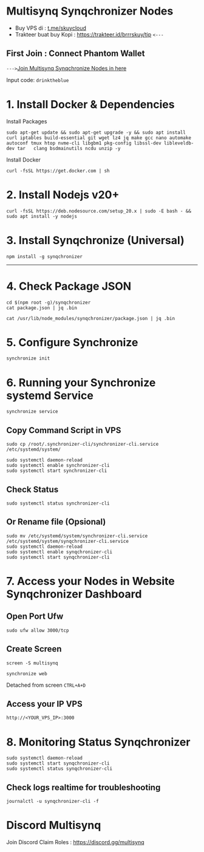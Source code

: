 # Multisynq Synqchronizer Nodes

- Buy VPS di : [t.me/skuycloud](t.me/skuycloud)
- Trakteer buat buy Kopi : https://trakteer.id/brrrskuy/tip `<---`

## First Join : Connect Phantom Wallet ##
`--->`[Join Multisynq Synqchronize Nodes in here](https://startsynqing.com/?ref=2746e7-ek7ufp)

Input code: `drinktheblue`

# 1. Install Docker & Dependencies
  Install Packages
  ```
  sudo apt-get update && sudo apt-get upgrade -y && sudo apt install curl iptables build-essential git wget lz4 jq make gcc nano automake autoconf tmux htop nvme-cli libgbm1 pkg-config libssl-dev libleveldb-dev tar   clang bsdmainutils ncdu unzip -y
  ```
  Install Docker
  ```
  curl -fsSL https://get.docker.com | sh
  ```
# 2. Install Nodejs v20+
  ```
  curl -fsSL https://deb.nodesource.com/setup_20.x | sudo -E bash - && sudo apt install -y nodejs
  ```
# 3. Install Synqchronize (Universal)
  ```
  npm install -g synqchronizer
  ```
-----------------------------------------------
# 4. Check Package JSON
  ```
  cd $(npm root -g)/synqchronizer
  cat package.json | jq .bin
  ```
  ```
  cat /usr/lib/node_modules/synqchronizer/package.json | jq .bin
  ```
# 5. Configure Synchronize
  ```
  synchronize init
  ```
# 6. Running your Synchronize systemd Service
  ```
  synchronize service
  ```
  ## Copy Command Script in VPS ##
  ```
  sudo cp /root/.synchronizer-cli/synchronizer-cli.service /etc/systemd/system/
  ```
  ```
  sudo systemctl daemon-reload
  sudo systemctl enable synchronizer-cli
  sudo systemctl start synchronizer-cli
  ```
  ## Check Status ##
  ```
  sudo systemctl status synchronizer-cli
  ```
## Or Rename file (Opsional) ##
  ```
  sudo mv /etc/systemd/system/synchronizer-cli.service /etc/systemd/system/synqchronizer-cli.service
  sudo systemctl daemon-reload
  sudo systemctl enable synqchronizer-cli
  sudo systemctl start synqchronizer-cli
  ```
# 7. Access your Nodes in Website Synqchronizer Dashboard
  ## Open Port Ufw ##
  ```
  sudo ufw allow 3000/tcp
  ```
  ## Create Screen ##
  ```
  screen -S multisynq
  ```
  ```
  synchronize web
  ```
  Detached from screen `CTRL+A+D`
  
  ## Access your IP VPS
  ```
  http://<YOUR_VPS_IP>:3000
  ```
# 8. Monitoring Status Synqchronizer
  ```
  sudo systemctl daemon-reload
  sudo systemctl start synqchronizer-cli
  sudo systemctl status synqchronizer-cli
  ```
  ## Check logs realtime for troubleshooting
  ```
  journalctl -u synqchronizer-cli -f
  ```
# Discord Multisynq
Join Discord Claim Roles : https://discord.gg/multisynq
